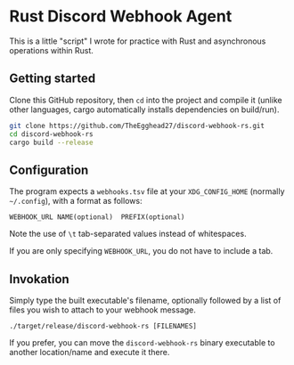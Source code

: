 # Rust Discord Webhook Agent
This is a little "script" I wrote for practice with Rust and asynchronous operations within Rust.

## Getting started
Clone this GitHub repository, then `cd` into the project and compile it (unlike other languages, cargo automatically installs dependencies on build/run).
```sh
git clone https://github.com/TheEgghead27/discord-webhook-rs.git
cd discord-webhook-rs
cargo build --release
```

## Configuration
The program expects a `webhooks.tsv` file at your `XDG_CONFIG_HOME` (normally `~/.config`), with a format as follows:
```tsv
WEBHOOK_URL	NAME(optional)	PREFIX(optional)
```
Note the use of `\t` tab-separated values instead of whitespaces.

If you are only specifying `WEBHOOK_URL`, you do not have to include a tab.

## Invokation
Simply type the built executable's filename, optionally followed by a list of files you wish to attach to your webhook message.
```
./target/release/discord-webhook-rs [FILENAMES]
```

If you prefer, you can move the `discord-webhook-rs` binary executable to another location/name and execute it there.
